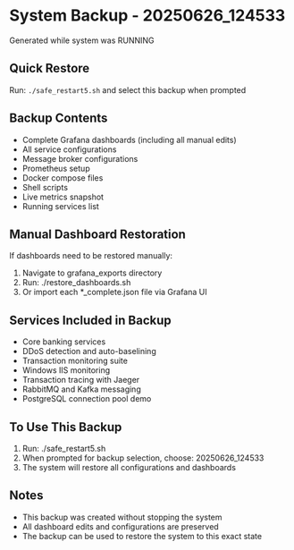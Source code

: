 # System Backup - 20250626_124533
Generated while system was RUNNING

## Quick Restore
Run: `./safe_restart5.sh` and select this backup when prompted

## Backup Contents
- Complete Grafana dashboards (including all manual edits)
- All service configurations
- Message broker configurations  
- Prometheus setup
- Docker compose files
- Shell scripts
- Live metrics snapshot
- Running services list

## Manual Dashboard Restoration
If dashboards need to be restored manually:
1. Navigate to grafana_exports directory
2. Run: ./restore_dashboards.sh
3. Or import each *_complete.json file via Grafana UI

## Services Included in Backup
- Core banking services
- DDoS detection and auto-baselining
- Transaction monitoring suite
- Windows IIS monitoring
- Transaction tracing with Jaeger
- RabbitMQ and Kafka messaging
- PostgreSQL connection pool demo

## To Use This Backup
1. Run: ./safe_restart5.sh
2. When prompted for backup selection, choose: 20250626_124533
3. The system will restore all configurations and dashboards

## Notes
- This backup was created without stopping the system
- All dashboard edits and configurations are preserved
- The backup can be used to restore the system to this exact state
